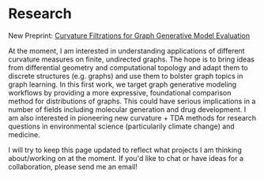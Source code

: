 # Research

New Preprint:
[Curvature Filtrations for Graph Generative Model Evaluation](https://doi.org/10.48550/arXiv.2301.12906)

At the moment, I am interested in understanding applications of different curvature measures on finite, undirected graphs. The hope is to bring ideas from differential geometry and computational topology and adapt them to discrete structures (e.g. graphs) and use them to bolster graph topics in graph learning. In this first work, we target graph generative modeling workflows by providing a more expressive, foundational comparison method for distributions of graphs. This could have serious implications in a number of fields including molecular generation and drug development. I am also interested in pioneering new curvature + TDA methods for research questions in environmental science (particularily climate change) and medicine.


I will try to keep this page updated to reflect what projects I am thinking about/working on at the moment. If you'd like to chat or have ideas for a collaboration, please send me an email!
<!-- Broadly speaking, I am interested in the interface between mathematics and data science. This began as an undergraduate where I started to notice profound connections between my coursework in pure mathematics and my research in observational and theoretical astrophysics. Investigations and reading courses on topics in category theory, topology, and machine learning during my Master's (shoutout [Drew Moshier](https://www.chapman.edu/engineering/about/faculty/program-faculty/drew-moshier.aspx) and [Alex Kurz](https://alexhkurz.github.io/)) made this niche even more compelling. Inevitably, I found topological data analysis (TDA), computational topology, and many other fascinating topics in this area and decided to make this the focus of my doctoral studies. -->




